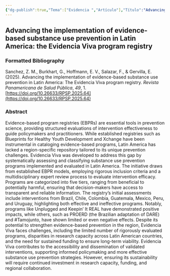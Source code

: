 ```yaml
---
{"dg-publish":true,"Tema":["Evidencia ","Artículo"],"Título":"Advancing the implementation of evidence-based substance use prevention in Latin America: the Evidencia Viva program registry","permalink":"/evidencia/articulos/sanchez-advancing-implementation-evidencebased2025/","dgPassFrontmatter":true,"noteIcon":"","updated":"2025-06-27T14:50:08.424-04:00"}
---
```



## Advancing the implementation of evidence-based substance use prevention in Latin America: the Evidencia Viva program registry

### Formatted Bibliography

Sanchez, Z. M., Burkhart, G., Hoffmann, E. V., Salazar, F., & Gervilla, E. (2025). Advancing the implementation of evidence-based substance use prevention in Latin America: The Evidencia Viva program registry. _Revista Panamericana de Salud Pública_, _49_, 1. [https://doi.org/10.26633/RPSP.2025.64](https://doi.org/10.26633/RPSP.2025.64)


### Abstract

Evidence-based program registries (EBPRs) are essential tools in prevention science, providing structured evaluations of intervention effectiveness to guide policymakers and practitioners. While established registries such as Blueprints for Healthy Youth Development and Xchange have been instrumental in cataloging evidence-based programs, Latin America has lacked a region-specific repository tailored to its unique prevention challenges. Evidencia Viva was developed to address this gap by systematically assessing and classifying substance use prevention programs implemented and evaluated in Latin America. The initiative draws from established EBPR models, employing rigorous inclusion criteria and a multidisciplinary expert review process to evaluate intervention efficacy. Programs are categorized into five tiers, ranging from beneficial to potentially harmful, ensuring that decision-makers have access to transparent and reliable information. The registry’s initial assessments include interventions from Brazil, Chile, Colombia, Guatemala, Mexico, Peru, and Uruguay, highlighting both effective and ineffective programs. Notably, programs like Unplugged and Keepin’ It REAL have demonstrated positive impacts, while others, such as PROERD (the Brazilian adaptation of DARE) and #Tamojunto, have shown limited or even negative effects. Despite its potential to strengthen evidence-based prevention in the region, Evidencia Viva faces challenges, including the limited number of rigorously evaluated programs, disparities in research capacity across Latin American countries, and the need for sustained funding to ensure long-term viability. Evidencia Viva contributes to the accessibility and dissemination of validated interventions, supporting informed policymaking and more effective substance use prevention strategies. However, ensuring its sustainability will require continued investment in research capacity, funding, and regional collaboration.






